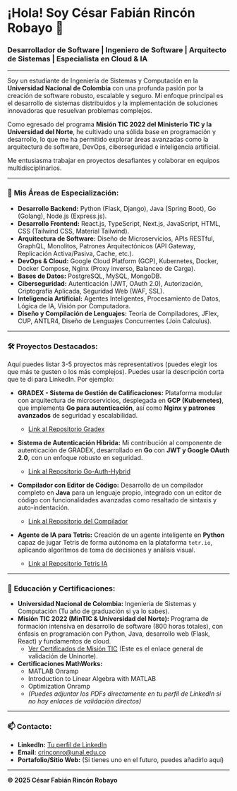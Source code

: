 # ¡Hola! Soy César Fabián Rincón Robayo 👋

### Desarrollador de Software | Ingeniero de Software | Arquitecto de Sistemas | Especialista en Cloud & IA

---

Soy un estudiante de Ingeniería de Sistemas y Computación en la **Universidad Nacional de Colombia** con una profunda pasión por la creación de software robusto, escalable y seguro. Mi enfoque principal es el desarrollo de sistemas distribuidos y la implementación de soluciones innovadoras que resuelvan problemas complejos.

Como egresado del programa **Misión TIC 2022 del Ministerio TIC y la Universidad del Norte**, he cultivado una sólida base en programación y desarrollo, lo que me ha permitido explorar áreas avanzadas como la arquitectura de software, DevOps, ciberseguridad e inteligencia artificial.

Me entusiasma trabajar en proyectos desafiantes y colaborar en equipos multidisciplinarios.

---

### 🚀 **Mis Áreas de Especialización:**

* **Desarrollo Backend:** Python (Flask, Django), Java (Spring Boot), Go (Golang), Node.js (Express.js).
* **Desarrollo Frontend:** React.js, TypeScript, Next.js, JavaScript, HTML, CSS (Tailwind CSS, Material Tailwind).
* **Arquitectura de Software:** Diseño de Microservicios, APIs RESTful, GraphQL, Monolitos, Patrones Arquitectónicos (API Gateway, Replicación Activa/Pasiva, Cache, etc.).
* **DevOps & Cloud:** Google Cloud Platform (GCP), Kubernetes, Docker, Docker Compose, Nginx (Proxy inverso, Balanceo de Carga).
* **Bases de Datos:** PostgreSQL, MySQL, MongoDB.
* **Ciberseguridad:** Autenticación (JWT, OAuth 2.0), Autorización, Criptografía Aplicada, Seguridad Web (WAF, SSL).
* **Inteligencia Artificial:** Agentes Inteligentes, Procesamiento de Datos, Lógica de IA, Visión por Computadora.
* **Diseño y Compilación de Lenguajes:** Teoría de Compiladores, JFlex, CUP, ANTLR4, Diseño de Lenguajes Concurrentes (Join Calculus).

---

### 🛠️ **Proyectos Destacados:**

Aquí puedes listar 3-5 proyectos más representativos (puedes elegir los que más te gusten o los más complejos). Puedes usar la descripción corta que te di para LinkedIn. Por ejemplo:

* **GRADEX - Sistema de Gestión de Calificaciones:** Plataforma modular con arquitectura de microservicios, desplegada en **GCP (Kubernetes)**, que implementa **Go para autenticación**, así como **Nginx y patrones avanzados** de seguridad y escalabilidad.
    * [Link al Repositorio Gradex](https://github.com/Swarch2F/prototipo4)

* **Sistema de Autenticación Híbrida:** Mi contribución al componente de autenticación de GRADEX, desarrollado en **Go** con **JWT y Google OAuth 2.0**, con un enfoque robusto en seguridad.
    * [Link al Repositorio Go-Auth-Hybrid](https://github.com/CesarFRR/go-auth-hybrid)

* **Compilador con Editor de Código:** Desarrollo de un compilador completo en **Java** para un lenguaje propio, integrado con un editor de código con funcionalidades avanzadas como resaltado de sintaxis y auto-indentación.
    * [Link al Repositorio del Compilador](https://github.com/CesarFRR/Lenguajes_2024_1/tree/Taller_2)

* **Agente de IA para Tetris:** Creación de un agente inteligente en **Python** capaz de jugar Tetris de forma autónoma en la plataforma `tetr.io`, aplicando algoritmos de toma de decisiones y análisis visual.
    * [Link al Repositorio Tetris IA](https://github.com/CesarFRR/isi_tetris_ia)

---

### 🌱 **Educación y Certificaciones:**

* **Universidad Nacional de Colombia:** Ingeniería de Sistemas y Computación (Tu año de graduación si ya lo sabes).
* **Misión TIC 2022 (MinTIC & Universidad del Norte):** Programa de formación intensiva en desarrollo de software (800 horas totales), con énfasis en programación con Python, Java, desarrollo web (Flask, React) y fundamentos de cloud.
    * [Ver Certificados de Misión TIC](https://tananeo.uninorte.edu.co/certificados/) (Este es el enlace general de validación de Uninorte).
* **Certificaciones MathWorks:**
    * MATLAB Onramp
    * Introduction to Linear Algebra with MATLAB
    * Optimization Onramp
    * *(Puedes adjuntar los PDFs directamente en tu perfil de LinkedIn si no hay enlaces de validación directos)*

---

### 📫 **Contacto:**

* **LinkedIn:** [Tu perfil de LinkedIn](https://www.linkedin.com/in/tu-usuario-de-linkedin)
* **Email:** crinconro@unal.edu.co
* **Portafolio/Sitio Web:** (Si tienes uno en el futuro, puedes añadirlo aquí)

---

**© 2025 César Fabián Rincón Robayo**

